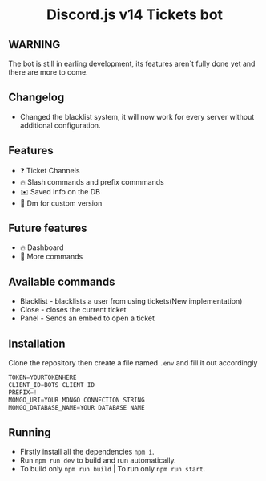 <h1 style="text-align:center;">Discord.js v14 Tickets bot</h1>

## WARNING
The bot is still in earling development, its features aren`t fully done yet and there are more to come.

## Changelog
* Changed the blacklist system, it will now work for every server without additional configuration.

## Features

* ❓ Ticket Channels
* 🔥 Slash commands and prefix commmands
* ✉️ Saved Info on the DB
* 💪 Dm for custom version

## Future features
* 🔥 Dashboard
* 👏 More commands

## Available commands
* Blacklist - blacklists a user from using tickets(New implementation)
* Close - closes the current ticket
* Panel - Sends an embed to open a ticket

## Installation

Clone the repository then create a file named `.env` and fill it out accordingly

```js
TOKEN=YOURTOKENHERE
CLIENT_ID=BOTS CLIENT ID
PREFIX=!
MONGO_URI=YOUR MONGO CONNECTION STRING
MONGO_DATABASE_NAME=YOUR DATABASE NAME
```
## Running

* Firstly install all the dependencies `npm i`.
* Run `npm run dev` to build and run automatically.
* To build only `npm run build` | To run only `npm run start`.
